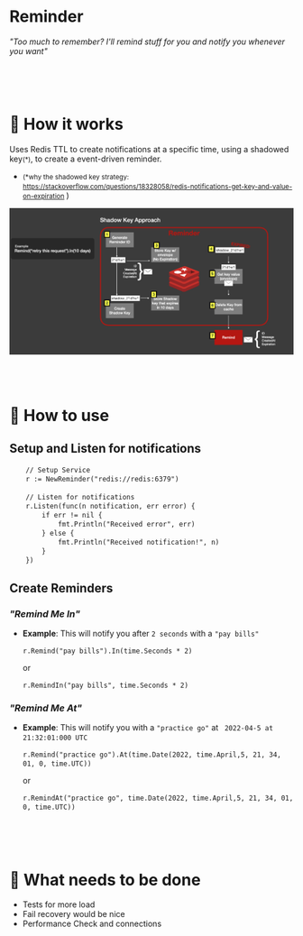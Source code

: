 # Reminder
*"Too much to remember? I'll remind stuff for you and notify you whenever you want"*

<br>
<br>
<br>

# 🚀 How it works
Uses Redis TTL to create notifications at a specific time, using a shadowed key<small>(*)</small>, to create a event-driven reminder.
<br>
- <small>(*why the shadowed key strategy: https://stackoverflow.com/questions/18328058/redis-notifications-get-key-and-value-on-expiration
</small>)

![shadow key approach](/assets/shadow_key.png "shadow_key_approach")

<br>
<br>

# 🔧 How to use
## Setup and Listen for notifications
```
	// Setup Service
	r := NewReminder("redis://redis:6379")

	// Listen for notifications
	r.Listen(func(n notification, err error) {
		if err != nil {
			fmt.Println("Received error", err)
		} else {
			fmt.Println("Received notification!", n)
		}
	})
```


## Create Reminders
### *"Remind Me In"*
- **Example**: This will notify you after `2 seconds` with a `"pay bills"`
    ```
    r.Remind("pay bills").In(time.Seconds * 2)
    ```
	or
    ```
    r.RemindIn("pay bills", time.Seconds * 2)
    ```

### *"Remind Me At"*
- **Example**: This will notify you with a `"practice go"` at ` 2022-04-5 at 21:32:01:000 UTC`
    ```
    r.Remind("practice go").At(time.Date(2022, time.April,5, 21, 34, 01, 0, time.UTC))
    ```
	or
    ```
    r.RemindAt("practice go", time.Date(2022, time.April,5, 21, 34, 01, 0, time.UTC))
    ```

<br>
<br>
<br>


# 🚧 What needs to be done
- Tests for more load
- Fail recovery would be nice
- Performance Check and connections
